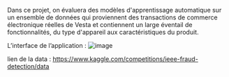 Dans ce projet, on évaluera des modèles d'apprentissage automatique sur un ensemble de données qui proviennent des transactions de commerce électronique réelles de Vesta et contiennent un large éventail de fonctionnalités, du type d'appareil aux caractéristiques du produit.


L’interface de l’application :
![image](https://user-images.githubusercontent.com/76397726/196007261-19818c6e-834a-45a6-8c45-eb119756289a.png)

lien de la data : https://www.kaggle.com/competitions/ieee-fraud-detection/data

